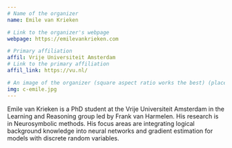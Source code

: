 ```yaml
---
# Name of the organizer
name: Emile van Krieken

# Link to the organizer's webpage
webpage: https://emilevankrieken.com

# Primary affiliation
affil: Vrije Universiteit Amsterdam
# Link to the primary affiliation
affil_link: https://vu.nl/

# An image of the organizer (square aspect ratio works the best) (place in the `assets/img/organizers` directory)
img: c-emile.jpg
---
```

Emile van Krieken is a PhD student at the Vrije Universiteit Amsterdam in the Learning and Reasoning group led by Frank van Harmelen. His research is in Neurosymbolic methods. His focus areas are integrating logical background knowledge into neural networks and gradient estimation for models with discrete random variables.
